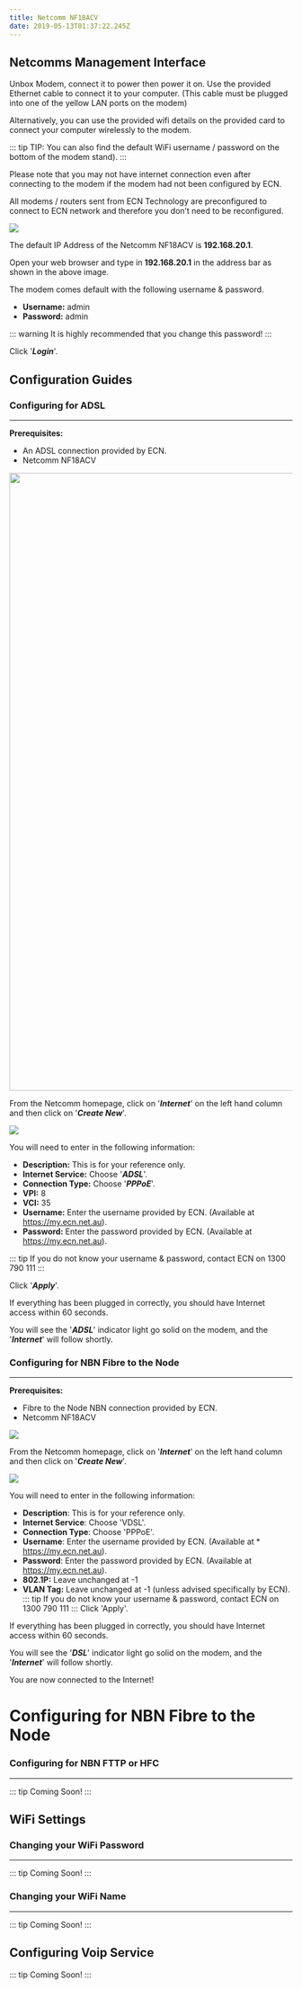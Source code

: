 ```yaml
---
title: Netcomm NF18ACV
date: 2019-05-13T01:37:22.245Z
---
```

## Netcomms Management Interface

Unbox Modem, connect it to power then power it on. 
Use the provided Ethernet cable to connect it to your computer. (This cable must be plugged into one of the yellow LAN ports on the modem) 

Alternatively, you can use the provided wifi details on the provided card to connect your computer wirelessly to the modem. 

::: tip
TIP: You can also find the default WiFi username / password on the bottom of the modem stand).
:::

Please note that you may not have internet connection even after connecting to the modem if the modem had not been configured by ECN. 

All modems / routers sent from ECN Technology are preconfigured to connect to ECN network and therefore you don’t need to be reconfigured.

<img style="width: auto; height: auto;" src="/images/nf18acv-webinterface-1.png">

The default IP Address of the Netcomm NF18ACV is **192.168.20.1**.

Open your web browser and type in **192.168.20.1** in the address bar as shown in the above image.

The modem comes default with the following username & password.

* **Username:** admin
* **Password:** admin

::: warning
It is highly recommended that you change this password!
:::

Click '_**Login**_'.

## Configuration Guides

### Configuring for ADSL

- - -

**Prerequisites:** 

* An ADSL connection provided by ECN.
* Netcomm NF18ACV

<img style="width: 1100px; height: auto;" src="/images/nf18acv-fttn-1.jpg">

From the Netcomm homepage, click on '_**Internet**_' on the left hand column and then click on '_**Create New**_'.

<img style="width: auto; height: auto;" src="/images/nf18acv-adsl-2.png">

You will need to enter in the following information:

* **Description:** This is for your reference only.
* **Internet Service:** Choose '_**ADSL**_'.
* **Connection Type:** Choose '_**PPPoE**_'.
* **VPI:** 8
* **VCI:** 35
* **Username:** Enter the username provided by ECN. (Available at https://my.ecn.net.au).
* **Password:** Enter the password provided by ECN. (Available at https://my.ecn.net.au).

::: tip
If you do not know your username & password, contact ECN on 1300 790 111
:::

Click '_**Apply**_'.

If everything has been plugged in correctly, you should have Internet access within 60 seconds.

You will see the '_**ADSL**_' indicator light go solid on the modem, and the '_**Internet**_' will follow shortly.

### Configuring for NBN Fibre to the Node

- - -

**Prerequisites:** 

* Fibre to the Node NBN connection provided by ECN.
* Netcomm NF18ACV

<img style="width: auto; height: auto;" src="/images/nf18acv-fttn-1.jpg">

From the Netcomm homepage, click on '_**Internet**_' on the left hand column and then click on '_**Create New**_'.

<img style="width: auto; height: auto;" src="/images/nf18acv-fttn-2.png">

You will need to enter in the following information:

* **Description**: This is for your reference only.
* **Internet Service**: Choose 'VDSL'.
* **Connection Type**: Choose 'PPPoE'.
* **Username**: Enter the username provided by ECN. (Available at * https://my.ecn.net.au).
* **Password**: Enter the password provided by ECN. (Available at 
https://my.ecn.net.au).
* **802.1P:** Leave unchanged at -1
* **VLAN Tag:** Leave unchanged at -1 (unless advised specifically by ECN).
::: tip
If you do not know your username & password, contact ECN on 1300 790 111
:::
Click 'Apply'.

If everything has been plugged in correctly, you should have Internet access within 60 seconds.

You will see the '**_DSL_**' indicator light go solid on the modem, and the '**_Internet_**' will follow shortly.

You are now connected to the Internet!

# Configuring for NBN Fibre to the Node

### Configuring for NBN FTTP or HFC

- - -

::: tip
Coming Soon!
:::

## WiFi Settings

### Changing your WiFi Password

- - -

::: tip
Coming Soon!
:::

### Changing your WiFi Name

- - -

::: tip
Coming Soon!
:::

## Configuring Voip Service

::: tip
Coming Soon!
:::
